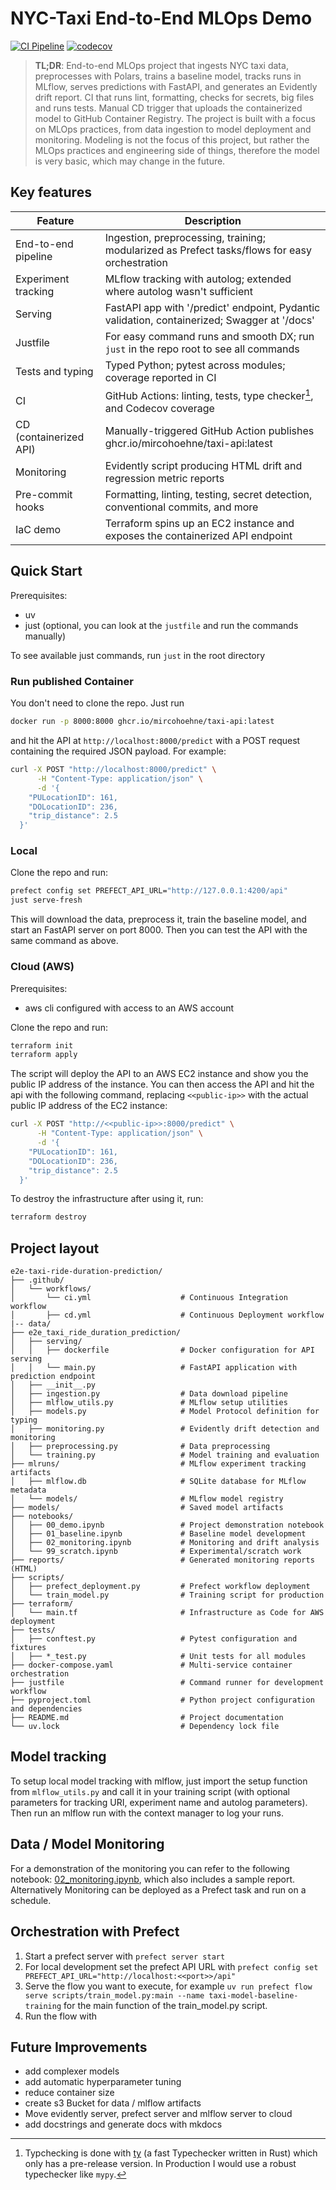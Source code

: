 # NYC-Taxi End-to-End MLOps Demo

[![CI Pipeline](https://github.com/mircohoehne/e2e-taxi-ride-duration-prediction/actions/workflows/ci.yml/badge.svg)](https://github.com/mircohoehne/e2e-taxi-ride-duration-prediction/actions/workflows/ci.yml)
[![codecov](https://codecov.io/github/mircohoehne/e2e-taxi-ride-duration-prediction/graph/badge.svg?token=A4INWVJQDR)](https://codecov.io/github/mircohoehne/e2e-taxi-ride-duration-prediction)

> **TL;DR**: End-to-end MLOps project that ingests NYC taxi data, preprocesses with Polars, trains a baseline model, tracks runs in MLflow, serves predictions with FastAPI, and generates an Evidently drift report. CI that runs lint, formatting, checks for secrets, big files and runs tests. Manual CD trigger that uploads the containerized model to GitHub Container Registry. The project is built with a focus on MLOps practices, from data ingestion to model deployment and monitoring. Modeling is not the focus of this project, but rather the MLOps practices and engineering side of things, therefore the model is very basic, which may change in the future.

## Key features

| Feature                | Description                                                                                   |
| ---------------------- | --------------------------------------------------------------------------------------------- |
| End-to-end pipeline    | Ingestion, preprocessing, training; modularized as Prefect tasks/flows for easy orchestration |
| Experiment tracking    | MLflow tracking with autolog; extended where autolog wasn't sufficient                        |
| Serving                | FastAPI app with '/predict' endpoint, Pydantic validation, containerized; Swagger at '/docs'  |
| Justfile               | For easy command runs and smooth DX; run `just` in the repo root to see all commands          |
| Tests and typing       | Typed Python; pytest across modules; coverage reported in CI                                  |
| CI                     | GitHub Actions: linting, tests, type checker[^1], and Codecov coverage                        |
| CD (containerized API) | Manually-triggered GitHub Action publishes ghcr.io/mircohoehne/taxi-api:latest                |
| Monitoring             | Evidently script producing HTML drift and regression metric reports                           |
| Pre-commit hooks       | Formatting, linting, testing, secret detection, conventional commits, and more                |
| IaC demo               | Terraform spins up an EC2 instance and exposes the containerized API endpoint                 |

[^1]: Typchecking is done with [ty](https://docs.astral.sh/ty/) (a fast Typechecker written in Rust) which only has a pre-release version. In Production I would use a robust typechecker like `mypy`.

## Quick Start

Prerequisites:

- uv
- just (optional, you can look at the `justfile` and run the commands manually)

To see available just commands, run `just` in the root directory

### Run published Container

You don't need to clone the repo. Just run

```bash
docker run -p 8000:8000 ghcr.io/mircohoehne/taxi-api:latest
```

and hit the API at `http://localhost:8000/predict` with a POST request containing the required JSON payload.
For example:

```bash
curl -X POST "http://localhost:8000/predict" \
      -H "Content-Type: application/json" \
      -d '{
    "PULocationID": 161,
    "DOLocationID": 236,
    "trip_distance": 2.5
  }'
```

### Local

Clone the repo and run:

```bash
prefect config set PREFECT_API_URL="http://127.0.0.1:4200/api"
just serve-fresh
```

This will download the data, preprocess it, train the baseline model, and start an FastAPI server on port 8000.
Then you can test the API with the same command as above.

### Cloud (AWS)

Prerequisites:

- aws cli configured with access to an AWS account

Clone the repo and run:

```bash
terraform init
terraform apply

```

The script will deploy the API to an AWS EC2 instance and show you the public IP address of the instance. You can then access the API and hit the api with the following command, replacing `<<public-ip>>` with the actual public IP address of the EC2 instance:

```bash
curl -X POST "http://<<public-ip>>:8000/predict" \
      -H "Content-Type: application/json" \
      -d '{
    "PULocationID": 161,
    "DOLocationID": 236,
    "trip_distance": 2.5
  }'
```

To destroy the infrastructure after using it, run:

```bash
terraform destroy
```

## Project layout

```
e2e-taxi-ride-duration-prediction/
├── .github/
│   └── workflows/
│       └── ci.yml                    # Continuous Integration workflow
│       ├── cd.yml                    # Continuous Deployment workflow
|-- data/
├── e2e_taxi_ride_duration_prediction/
│   ├── serving/
│   │   ├── dockerfile                # Docker configuration for API serving
│   │   └── main.py                   # FastAPI application with prediction endpoint
│   ├── __init__.py
│   ├── ingestion.py                  # Data download pipeline
│   ├── mlflow_utils.py               # MLflow setup utilities
│   ├── models.py                     # Model Protocol definition for typing
│   ├── monitoring.py                 # Evidently drift detection and monitoring
│   ├── preprocessing.py              # Data preprocessing
│   └── training.py                   # Model training and evaluation
├── mlruns/                           # MLflow experiment tracking artifacts
│   ├── mlflow.db                     # SQLite database for MLflow metadata
│   └── models/                       # MLflow model registry
├── models/                           # Saved model artifacts
├── notebooks/
│   ├── 00_demo.ipynb                 # Project demonstration notebook
│   ├── 01_baseline.ipynb             # Baseline model development
│   ├── 02_monitoring.ipynb           # Monitoring and drift analysis
│   └── 99_scratch.ipynb              # Experimental/scratch work
├── reports/                          # Generated monitoring reports (HTML)
├── scripts/
│   ├── prefect_deployment.py         # Prefect workflow deployment
│   └── train_model.py                # Training script for production
├── terraform/
│   └── main.tf                       # Infrastructure as Code for AWS deployment
├── tests/
│   ├── conftest.py                   # Pytest configuration and fixtures
│   ├── *_test.py                     # Unit tests for all modules
├── docker-compose.yaml               # Multi-service container orchestration
├── justfile                          # Command runner for development workflow
├── pyproject.toml                    # Python project configuration and dependencies
├── README.md                         # Project documentation
└── uv.lock                           # Dependency lock file
```

## Model tracking

To setup local model tracking with mlflow, just import the setup function from `mlflow_utils.py` and call it in your training script (with optional parameters for tracking URI, experiment name and autolog parameters). Then run an mlflow run with the context manager to log your runs.

## Data / Model Monitoring

For a demonstration of the monitoring you can refer to the following notebook: [02_monitoring.ipynb](notebooks/02_monitoring.ipynb), which also includes a sample report.
Alternatively Monitoring can be deployed as a Prefect task and run on a schedule.

## Orchestration with Prefect

1. Start a prefect server with `prefect server start`
2. For local development set the prefect API URL with `prefect config set PREFECT_API_URL="http://localhost:<<port>>/api"`
3. Serve the flow you want to execute, for example `uv run prefect flow serve scripts/train_model.py:main --name taxi-model-baseline-training` for the main function of the train_model.py script.
4. Run the flow with

## Future Improvements

- add complexer models
- add automatic hyperparameter tuning
- reduce container size
- create s3 Bucket for data / mlflow artifacts
- Move evidently server, prefect server and mlflow server to cloud
- add docstrings and generate docs with mkdocs
